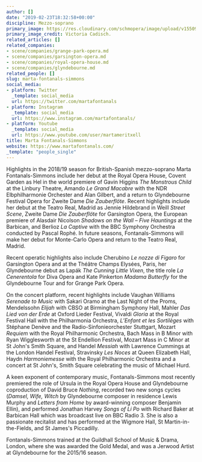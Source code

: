 ```yaml
---
author: []
date: "2019-02-23T18:32:58+00:00"
discipline: Mezzo-soprano
primary_image: https://res.cloudinary.com/schmopera/image/upload/v1550946514/media/2019/02/MartaFontanalsSimmonsVictoriaCadisch.jpg
primary_image_credit: Victoria Cadisch.
related_articles: []
related_companies:
- scene/companies/grange-park-opera.md
- scene/companies/garsington-opera.md
- scene/companies/royal-opera-house.md
- scene/companies/glyndebourne.md
related_people: []
slug: marta-fontanals-simmons
social_media:
- platform: Twitter
  _template: social_media
  url: https://twitter.com/martafontanals
- platform: Instagram
  _template: social_media
  url: https://www.instagram.com/martafontanals/
- platform: Youtube
  _template: social_media
  url: https://www.youtube.com/user/martameritxell
title: Marta Fontanals-Simmons
website: https://www.martafontanals.com/
_template: "people_single"
---
```

Highlights in the 2018/19 season for British-Spanish mezzo-soprano Marta Fontanals-Simmons include her debut at the Royal Opera House, Covent Garden as Hel in the world premiere of Gavin Higgins _The Monstrous Child_ at the Linbury Theatre, Amando _Le Grand Macabre_ with the NDR Elbphilharmonie Orchester and Alan Gilbert, and a return to Glyndebourne Festival Opera for Zweite Dame _Die Zauberflöte_. Recent highlights include her debut at the Teatro Real, Madrid as Jennie Hildebrand in Weill _Street Scene_, Zweite Dame _Die Zauberflöte_ for Garsington Opera, the European premiere of Alasdair Nicolson _Shadows on the Wall – Five Hauntings_ at the Barbican, and Berlioz _La Captive_ with the BBC Symphony Orchestra conducted by Pascal Rophé. In future seasons, Fontanals-Simmons will make her debut for Monte-Carlo Opera and return to the Teatro Real, Madrid.

Recent operatic highlights also include Cherubino _Le nozze di Figaro_ for Garsington Opera and at the Théâtre Champs Elysées, Paris, her Glyndebourne debut as Lapák _The Cunning Little Vixen_, the title role _La Cenerentola_ for Diva Opera and Kate Pinkerton _Madama Butterfly_ for the Glyndebourne Tour and for Grange Park Opera.

On the concert platform, recent highlights include Vaughan Williams _Serenade to Music_ with Sakari Oramo at the Last Night of the Proms, Mendelssohn _Elijah_ with CBSO at Birmingham Symphony Hall, Mahler _Das Lied von der Erde_ at Oxford Lieder Festival, Vivaldi _Gloria_ at the Royal Festival Hall with the Philharmonia Orchestra, _L’Enfant et les Sortilèges_ with Stéphane Denève and the Radio-Sinfonieorchester Stuttgart, Mozart _Requiem_ with the Royal Philharmonic Orchestra, Bach Mass in B Minor with Ryan Wigglesworth at the St Endellion Festival, Mozart Mass in C Minor at St John's Smith Square, and Handel _Messiah_ with Lawrence Cummings at the London Handel Festival, Stravinsky _Les Noces_ at Queen Elizabeth Hall, Haydn _Harmoniemesse_ with the Royal Philharmonic Orchestra and a concert at St John's, Smith Square celebrating the music of Michael Hurd.

A keen exponent of contemporary music, Fontanals-Simmons most recently premiered the role of Ursula in the Royal Opera House and Glyndebourne coproduction of David Bruce _Nothing_, recorded two new songs cycles (_Damsel, Wife, Witch_ by Glyndebourne composer in residence Lewis Murphy and _Letters from Home_ by award-winning composer Benjamin Ellin), and performed Jonathan Harvey _Songs of Li Po_ with Richard Baker at Barbican Hall which was broadcast live on BBC Radio 3. She is also a passionate recitalist and has performed at the Wigmore Hall, St Martin-in-the-Fields, and St James's Piccadilly.

Fontanals-Simmons trained at the Guildhall School of Music & Drama, London, where she was awarded the Gold Medal, and was a Jerwood Artist at Glyndebourne for the 2015/16 season.